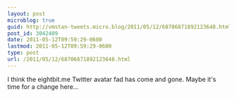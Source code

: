 ```yaml
---
layout: post
microblog: true
guid: http://vmstan-tweets.micro.blog/2011/05/12/68706871892123648.html
post_id: 3042409
date: 2011-05-12T09:59:29-0600
lastmod: 2011-05-12T09:59:29-0600
type: post
url: /2011/05/12/68706871892123648.html
---
```

I think the eightbit.me Twitter avatar fad has come and gone. Maybe it's time for a change here...
